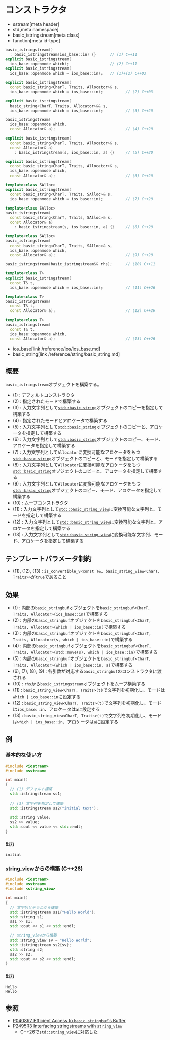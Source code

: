 # コンストラクタ
* sstream[meta header]
* std[meta namespace]
* basic_istringstream[meta class]
* function[meta id-type]

```cpp
basic_istringstream()
  : basic_istringstream(ios_base::in) {}      // (1) C++11
explicit basic_istringstream(
  ios_base::openmode which);                  // (2) C++11
explicit basic_istringstream(
  ios_base::openmode which = ios_base::in);   // (1)+(2) C++03

explicit basic_istringstream(
  const basic_string<CharT, Traits, Allocator>& s,
  ios_base::openmode which = ios_base::in);          // (2) C++03

explicit basic_istringstream(
  basic_string<CharT, Traits, Allocator>&& s,
  ios_base::openmode which = ios_base::in);          // (3) C++20

basic_istringstream(
  ios_base::openmode which,
  const Allocator& a);                               // (4) C++20

explicit basic_istringstream(
  const basic_string<CharT, Traits, Allocator>& s,
  const Allocator& a)
    : basic_istringstream(s, ios_base::in, a) {}     // (5) C++20

explicit basic_istringstream(
  const basic_string<CharT, Traits, Allocator>& s,
  ios_base::openmode which,
  const Allocator& a);                               // (6) C++20

template<class SAlloc>
explicit basic_istringstream(
  const basic_string<CharT, Traits, SAlloc>& s,
  ios_base::openmode which = ios_base::in);          // (7) C++20

template<class SAlloc>
basic_istringstream(
  const basic_string<CharT, Traits, SAlloc>& s,
  const Allocator& a)
    : basic_istringstream(s, ios_base::in, a) {}     // (8) C++20

template<class SAlloc>
basic_istringstream(
  const basic_string<CharT, Traits, SAlloc>& s,
  ios_base::openmode which,
  const Allocator& a);                               // (9) C++20

basic_istringstream(basic_istringstream&& rhs);      // (10) C++11

template<class T>
explicit basic_istringstream(
  const T& t,
  ios_base::openmode which = ios_base::in);          // (11) C++26

template<class T>
basic_istringstream(
  const T& t,
  const Allocator& a);                               // (12) C++26

template<class T>
basic_istringstream(
  const T& t,
  ios_base::openmode which,
  const Allocator& a);                               // (13) C++26
```
* ios_base[link /reference/ios/ios_base.md]
* basic_string[link /reference/string/basic_string.md]

## 概要
`basic_istringstream`オブジェクトを構築する。

- (1) : デフォルトコンストラクタ
- (2) : 指定されたモードで構築する
- (3) : 入力文字列として[`std::basic_string`](/reference/string/basic_string.md)オブジェクトのコピーを指定して構築する
- (4) : 指定されたモードとアロケータで構築する
- (5) : 入力文字列として[`std::basic_string`](/reference/string/basic_string.md)オブジェクトのコピーと、アロケータを指定して構築する
- (6) : 入力文字列として[`std::basic_string`](/reference/string/basic_string.md)オブジェクトのコピー、モード、アロケータを指定して構築する
- (7) : 入力文字列として`Allocator`に変換可能なアロケータをもつ[`std::basic_string`](/reference/string/basic_string.md)オブジェクトのコピーと、モードを指定して構築する
- (8) : 入力文字列として`Allocator`に変換可能なアロケータをもつ[`std::basic_string`](/reference/string/basic_string.md)オブジェクトのコピーと、アロケータを指定して構築する
- (9) : 入力文字列として`Allocator`に変換可能なアロケータをもつ[`std::basic_string`](/reference/string/basic_string.md)オブジェクトのコピー、モード、アロケータを指定して構築する
- (10) : ムーブコンストラクタ
- (11) : 入力文字列として[`std::basic_string_view`](/reference/string_view/basic_string_view.md)に変換可能な文字列と、モードを指定して構築する
- (12) : 入力文字列として[`std::basic_string_view`](/reference/string_view/basic_string_view.md)に変換可能な文字列と、アロケータを指定して構築する
- (13) : 入力文字列として[`std::basic_string_view`](/reference/string_view/basic_string_view.md)に変換可能な文字列、モード、アロケータを指定して構築する


## テンプレートパラメータ制約
- (11), (12), (13) : `is_convertible_v<const T&, basic_string_view<CharT, Traits>>`が`true`であること

## 効果
- (1) : 内部の`basic_stringbuf`オブジェクトを`basic_stringbuf<CharT, Traits, Allocator>(ios_base::in)`で構築する
- (2) : 内部の`basic_stringbuf`オブジェクトを`basic_stringbuf<CharT, Traits, Allocator>(which | ios_base::in)`で構築する
- (3) : 内部の`basic_stringbuf`オブジェクトを`basic_stringbuf<CharT, Traits, Allocator>(s, which | ios_base::in)`で構築する
- (4) : 内部の`basic_stringbuf`オブジェクトを`basic_stringbuf<CharT, Traits, Allocator>(std::move(s), which | ios_base::in)`で構築する
- (5) : 内部の`basic_stringbuf`オブジェクトを`basic_stringbuf<CharT, Traits, Allocator>(which | ios_base::in, a)`で構築する
- (6), (7), (8), (9) : 各引数が対応する`basic_stringbuf`のコンストラクタに渡される
- (10) : `rhs`から`basic_istringstream`オブジェクトをムーブ構築する
- (11) : `basic_string_view<CharT, Traits>(t)`で文字列を初期化し、モードは`which | ios_base::in`に設定する
- (12) : `basic_string_view<CharT, Traits>(t)`で文字列を初期化し、モードは`ios_base::in`、アロケータは`a`に設定する
- (13) : `basic_string_view<CharT, Traits>(t)`で文字列を初期化し、モードは`which | ios_base::in`、アロケータは`a`に設定する


## 例
### 基本的な使い方
```cpp example
#include <iostream>
#include <sstream>

int main()
{
  // (1) デフォルト構築
  std::istringstream ss1;
  
  // (3) 文字列を指定して構築
  std::istringstream ss2("initial text");
  
  std::string value;
  ss2 >> value;
  std::cout << value << std::endl;
}
```

#### 出力
```
initial
```

### string_viewからの構築 (C++26)
```cpp example
#include <iostream>
#include <sstream>
#include <string_view>

int main()
{
  // 文字列リテラルから構築
  std::istringstream ss1{"Hello World"};
  std::string s1;
  ss1 >> s1;
  std::cout << s1 << std::endl;

  // string_viewから構築
  std::string_view sv = "Hello World";
  std::istringstream ss2{sv};
  std::string s2;
  ss2 >> s2;
  std::cout << s2 << std::endl;
}
```

#### 出力
```
Hello
Hello
```


## 参照
- [P0408R7 Efficient Access to `basic_stringbuf`'s Buffer](https://www.open-std.org/jtc1/sc22/wg21/docs/papers/2019/p0408r7.pdf)
- [P2495R3 Interfacing stringstreams with `string_view`](https://www.open-std.org/jtc1/sc22/wg21/docs/papers/2023/p2495r3.pdf)
    - C++26で[`std::string_view`](/reference/string_view/basic_string_view.md)に対応した